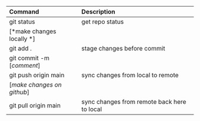 | Command                    | Description                                 |
| :------------------------- | :------------------------------------------ |
| git status                 | get repo status                             |
| [*make changes locally *]  |                                             |
| git add .                  | stage changes before commit                 |
| git commit -m [*comment*]  |                                             |
| git push origin main       | sync changes from local to remote           |
| [*make changes on github*] |                                             |
| git pull origin main       | sync changes from remote back here to local |

